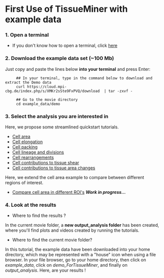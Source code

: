 # First Use of TissueMiner with example data

### 1. Open a terminal

* If you don't know how to open a terminal, click [here](https://help.ubuntu.com/community/UsingTheTerminal)

### 2. Download the example data set (~100 Mb)

Just copy and paste the lines below **into your terminal** and press Enter:
```
     ## In your terminal, type in the command below to download and extract the Demo data
     curl https://cloud.mpi-cbg.de/index.php/s/XMKr2sSte9FxPVQ/download  | tar -zxvf -
     
     ## Go to the movie directory
     cd example_data/demo
```

### 3. Select the analysis you are interested in

Here, we propose some streamlined quickstart tutorials.

* [Cell area](cell_area.md#cell-area-analysis)
* [Cell elongation](cell_elongation.md#cell-elongation-analysis)
* [Cell packing](cell_packing.md#cell-packing-analysis)
* [Cell lineage and divisions](cell_lineage_and_divisions.md#cell-lineage-and-division-analysis)
* [Cell rearrangements](cell_rearrangements.md#cell-rearrangement-analysis)
* [Cell contributions to tissue shear](cell_contributions_to_tissue_shear.md#cell-contributions-to-tissue-shear-analysis)
* [Cell contributions to tissue area changes](cell_contributions_to_tissue_area_changes.md#cell-contributions-to-tissue-area-change-analysis)

Here, we extend the cell area example to compare between different regions of interest.

* [Compare cell area in different ROI's](cell_area_ROI.md) ***Work in progress...***


### 4. Look at the results 

* Where to find the results ? 

In the current movie folder, a **new output_analysis folder** has been created, where you'll find plots and videos created by running the tutorials. 

* Where to find the current movie folder?

In this tutorial, the example data have been downloaded into your home directory, which may be represented with a "house" icon when using a file browser. In your file browser, go to your home directory, then click on *example_data*, click on *demo_ForTissueMiner*, and finally on *output_analysis*. Here, are your results !

